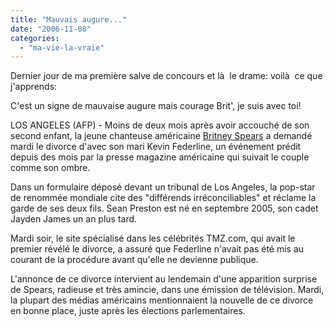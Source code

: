 ```yaml
---
title: "Mauvais augure..."
date: "2006-11-08"
categories: 
  - "ma-vie-la-vraie"
---
```


Dernier jour de ma première salve de concours et là  le drame: voilà  ce que j'apprends:

C'est un signe de mauvaise augure mais courage Brit', je suis avec toi!

LOS ANGELES (AFP) - Moins de deux mois après avoir accouché de son second enfant, la jeune chanteuse américaine [Britney Spears](http://fr.news.yahoo.com/b/britneyspears.html) a demandé mardi le divorce d'avec son mari Kevin Federline, un événement prédit depuis des mois par la presse magazine américaine qui suivait le couple comme son ombre.

Dans un formulaire déposé devant un tribunal de Los Angeles, la pop-star de renommée mondiale cite des "différends irréconciliables" et réclame la garde de ses deux fils. Sean Preston est né en septembre 2005, son cadet Jayden James un an plus tard.

Mardi soir, le site spécialisé dans les célébrités TMZ.com, qui avait le premier révélé le divorce, a assuré que Federline n'avait pas été mis au courant de la procédure avant qu'elle ne devienne publique.

L'annonce de ce divorce intervient au lendemain d'une apparition surprise de Spears, radieuse et très amincie, dans une émission de télévision. Mardi, la plupart des médias américains mentionnaient la nouvelle de ce divorce en bonne place, juste après les élections parlementaires.
